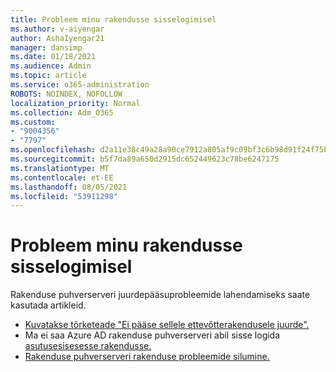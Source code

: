 ```yaml
---
title: Probleem minu rakendusse sisselogimisel
ms.author: v-aiyengar
author: AshaIyengar21
manager: dansimp
ms.date: 01/18/2021
ms.audience: Admin
ms.topic: article
ms.service: o365-administration
ROBOTS: NOINDEX, NOFOLLOW
localization_priority: Normal
ms.collection: Adm_O365
ms.custom:
- "9004356"
- "7797"
ms.openlocfilehash: d2a11e38c49a28a90ce7912a805af9c09bf3c6b98d91f24f75bdb32192bcfa69
ms.sourcegitcommit: b5f7da89a650d2915dc652449623c78be6247175
ms.translationtype: MT
ms.contentlocale: et-EE
ms.lasthandoff: 08/05/2021
ms.locfileid: "53911298"
---
```

# <a name="problem-when-signing-in-to-my-application"></a>Probleem minu rakendusse sisselogimisel

Rakenduse puhverserveri juurdepääsuprobleemide lahendamiseks saate kasutada artikleid.

- [Kuvatakse tõrketeade "Ei pääse sellele ettevõtterakendusele juurde".](https://docs.microsoft.com/azure/active-directory/application-proxy-sign-in-bad-gateway-timeout-error/?WT.mc_id=UI_AAD_Enterprise_Apps_Support_L2_Overview)
- Ma ei saa Azure AD rakenduse puhverserveri abil sisse logida [asutusesisesesse rakendusse.](https://docs.microsoft.com/azure/active-directory/application-sign-in-problem-on-premises-application-proxy/?WT.mc_id=UI_AAD_Apps_Sign_In_Support_L2_Proxy)
- [Rakenduse puhverserveri rakenduse probleemide silumine.](https://docs.microsoft.com/azure/active-directory/manage-apps/application-proxy-debug-apps)

